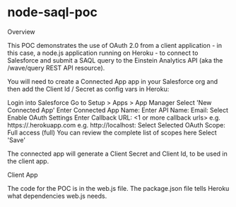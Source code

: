 # node-saql-poc

Overview

This POC demonstrates the use of OAuth 2.0 from a client application - in this case, a node.js application running on Heroku - to connect to Salesforce and submit a SAQL query to the Einstein Analytics API (aka the /wave/query REST API resource).

You will need to create a Connected App app in your Salesforce org and then add the Client Id / Secret as config vars in Heroku:

Login into Salesforce
Go to Setup > Apps > App Manager
Select 'New Connected App'
Enter Connected App Name: <name>
Enter API Name: <auto-generated from name>
Email: <your email or an administrative email>
Select Enable OAuth Settings
Enter Callback URL: <1 or more callback urls>
e.g. https://<Heroku App Name>.herokuapp.com
e.g. http://localhost:<port>
Select Selected OAuth Scope: Full access (full)
You can review the complete list of scopes here
Select 'Save'

The connected app will generate a Client Secret and Client Id, to be used in the client app. 

Client App

The code for the POC is in the web.js file. The package.json file tells Heroku what dependencies web.js needs. 
